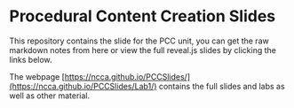 # Procedural Content Creation Slides

This repository contains the slide for the PCC unit, you can get the raw markdown notes from here or view the full reveal.js slides by clicking the links below.

The webpage [https://ncca.github.io/PCCSlides/](https://ncca.github.io/PCCSlides/Lab1/) contains the full slides and labs as well as other material. 


